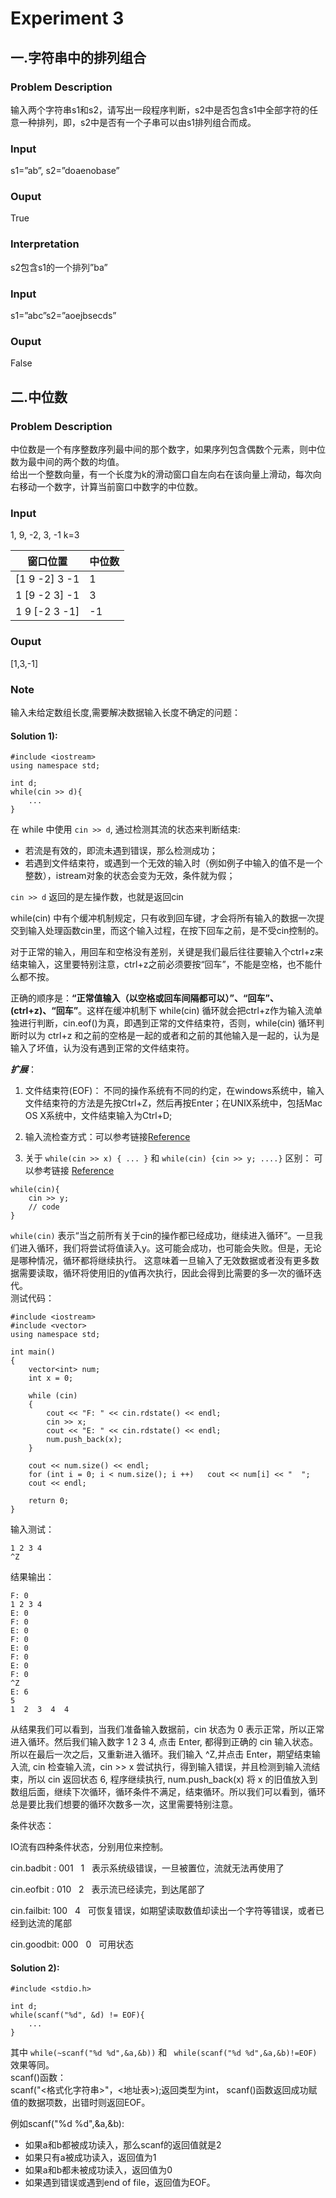 # Experiment 3
## 一.字符串中的排列组合
### Problem Description
输入两个字符串s1和s2，请写出一段程序判断，s2中是否包含s1中全部字符的任意一种排列，即，s2中是否有一个子串可以由s1排列组合而成。
### Input
s1=”ab”, s2=”doaenobase”
### Ouput
True
### Interpretation
s2包含s1的一个排列”ba”
### Input
s1=”abc”s2=”aoejbsecds”
### Ouput
False

## 二.中位数
### Problem Description
中位数是一个有序整数序列最中间的那个数字，如果序列包含偶数个元素，则中位数为最中间的两个数的均值。</br>
给出一个整数向量，有一个长度为k的滑动窗口自左向右在该向量上滑动，每次向右移动一个数字，计算当前窗口中数字的中位数。
### Input
1, 9, -2, 3, -1    k=3

| 窗口位置      | 中位数 |
| ------------- | ------ |
| [1 9 -2] 3 -1 | 1      |
| 1 [9 -2 3] -1 | 3      |
| 1 9 [-2 3 -1] | -1     |
### Ouput
[1,3,-1]

### Note
输入未给定数组长度,需要解决数据输入长度不确定的问题：

#### Solution 1):
```
#include <iostream>
using namespace std;

int d;
while(cin >> d){
    ...
}
```
在 while 中使用 ``` cin >> d ```, 通过检测其流的状态来判断结束:
* 若流是有效的，即流未遇到错误，那么检测成功；
* 若遇到文件结束符，或遇到一个无效的输入时（例如例子中输入的值不是一个整数），istream对象的状态会变为无效，条件就为假；

``` cin >> d ``` 返回的是左操作数，也就是返回cin

while(cin) 中有个缓冲机制规定，只有收到回车键，才会将所有输入的数据一次提交到输入处理函数cin里，而这个输入过程，在按下回车之前，是不受cin控制的。

对于正常的输入，用回车和空格没有差别，关键是我们最后往往要输入个ctrl+z来结束输入，这里要特别注意，ctrl+z之前必须要按“回车”，不能是空格，也不能什么都不按。

正确的顺序是：**“正常值输入（以空格或回车间隔都可以）”、“回车”、(ctrl+z)、“回车”**。这样在缓冲机制下 while(cin) 循环就会把ctrl+z作为输入流单独进行判断，cin.eof()为真，即遇到正常的文件结束符，否则，while(cin) 循环判断时以为 ctrl+z 和之前的空格是一起的或者和之前的其他输入是一起的，认为是输入了坏值，认为没有遇到正常的文件结束符。

***扩展***：

1) 文件结束符(EOF)：
不同的操作系统有不同的约定，在windows系统中，输入文件结束符的方法是先按Ctrl+Z，然后再按Enter；在UNIX系统中，包括Mac OS X系统中，文件结束输入为Ctrl+D;

2) 输入流检查方式：可以参考链接[Reference](https://blog.csdn.net/shiyongraow/article/details/77844536)

3) 关于 ```while(cin >> x) { ... }``` 和 ```while(cin) {cin >> y; ....}``` 区别：
可以参考链接
[Reference](https://stackoverflow.com/questions/19483126/whats-the-difference-between-whilecin-and-whilecin-num) 

```
while(cin){
    cin >> y;
    // code
}
```
```while(cin)``` 表示“当之前所有关于cin的操作都已经成功，继续进入循环”。一旦我们进入循环，我们将尝试将值读入y。这可能会成功，也可能会失败。但是，无论是哪种情况，循环都将继续执行。 这意味着一旦输入了无效数据或者没有更多数据需要读取，循环将使用旧的y值再次执行，因此会得到比需要的多一次的循环迭代。</br>
测试代码：
```
#include <iostream>
#include <vector>
using namespace std; 

int main()
{
	vector<int> num;
	int x = 0;
	
	while (cin)
	{
		cout << "F: " << cin.rdstate() << endl;
		cin >> x;
		cout << "E: " << cin.rdstate() << endl;
		num.push_back(x); 
	}
	
	cout << num.size() << endl; 
	for (int i = 0; i < num.size(); i ++)	cout << num[i] << "  ";
	cout << endl;
	
	return 0;
}
```
输入测试：
```
1 2 3 4
^Z
```
结果输出：
```
F: 0
1 2 3 4
E: 0
F: 0
E: 0
F: 0
E: 0
F: 0
E: 0
F: 0
^Z
E: 6
5
1  2  3  4  4
```
从结果我们可以看到，当我们准备输入数据前，cin 状态为 0 表示正常，所以正常进入循环。然后我们输入数字 1 2 3 4, 点击 Enter, 都得到正确的 cin 输入状态。所以在最后一次之后，又重新进入循环。我们输入 ^Z,并点击 Enter，期望结束输入流, cin 检查输入流，cin >> x 尝试执行，得到输入错误，并且检测到输入流结束，所以 cin 返回状态 6, 程序继续执行, num.push_back(x) 将 x 的旧值放入到数组后面，继续下次循环，循环条件不满足，结束循环。所以我们可以看到，循环总是要比我们想要的循环次数多一次，这里需要特别注意。



条件状态：

IO流有四种条件状态，分别用位来控制。

cin.badbit : 001   1   表示系统级错误，一旦被置位，流就无法再使用了

cin.eofbit : 010   2   表示流已经读完，到达尾部了

cin.failbit: 100   4   可恢复错误，如期望读取数值却读出一个字符等错误，或者已经到达流的尾部

cin.goodbit: 000   0   可用状态


#### Solution 2):
```
#include <stdio.h>

int d;
while(scanf("%d", &d) != EOF){
    ...
}
```
其中 ``` while(~scanf("%d %d",&a,&b)) ``` 和 ``` while(scanf("%d %d",&a,&b)!=EOF)```效果等同。</br>
scanf()函数：</br>
scanf("<格式化字符串>"，<地址表>);返回类型为int， scanf()函数返回成功赋值的数据项数，出错时则返回EOF。</br>

例如scanf("%d %d",&a,&b):
* 如果a和b都被成功读入，那么scanf的返回值就是2
* 如果只有a被成功读入，返回值为1
* 如果a和b都未被成功读入，返回值为0
* 如果遇到错误或遇到end of file，返回值为EOF。